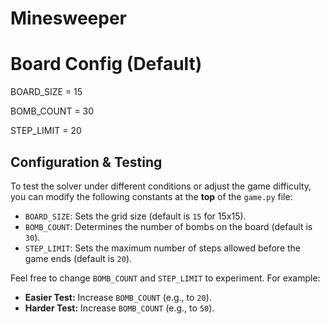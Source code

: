 # Minesweeper

# Board Config (Default)
BOARD_SIZE = 15

BOMB_COUNT = 30

STEP_LIMIT = 20


## Configuration & Testing

To test the solver under different conditions or adjust the game difficulty, you can modify the following constants at the **top** of the `game.py` file:

* `BOARD_SIZE`: Sets the grid size (default is `15` for 15x15).
* `BOMB_COUNT`: Determines the number of bombs on the board (default is `30`).
* `STEP_LIMIT`: Sets the maximum number of steps allowed before the game ends (default is `20`).

Feel free to change `BOMB_COUNT` and `STEP_LIMIT` to experiment. For example:

* **Easier Test:** Increase `BOMB_COUNT` (e.g., to `20`).
* **Harder Test:** Increase `BOMB_COUNT` (e.g., to `50`).
